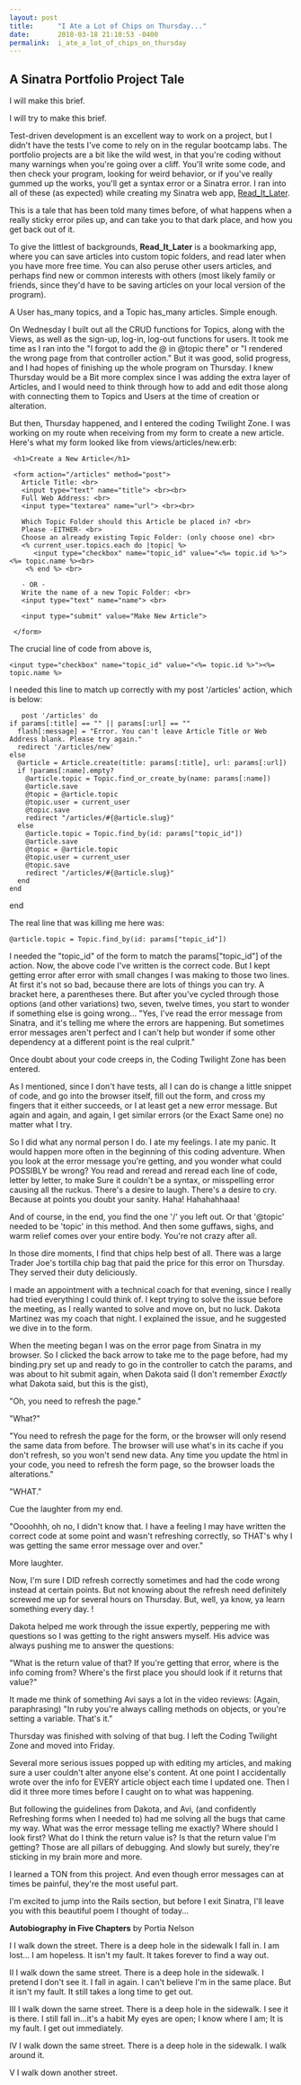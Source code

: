 ```yaml
---
layout: post
title:      "I Ate a Lot of Chips on Thursday..."
date:       2018-03-18 21:10:53 -0400
permalink:  i_ate_a_lot_of_chips_on_thursday
---
```


## A Sinatra Portfolio Project Tale

I will make this brief.

I will try to make this brief.

Test-driven development is an excellent way to work on a project, but I didn't have the tests I've come to rely on in the regular bootcamp labs.  The portfolio projects are a bit like the wild west, in that you're coding without many warnings when you're going over a cliff.  You'll write some code, and then check your program, looking for weird behavior, or if you've really gummed up the works, you'll get a syntax error or a Sinatra error.  I ran into all of these (as expected) while creating my Sinatra web app, [Read_It_Later](https://github.com/kostanzhoglo/read_it_later).  

This is a tale that has been told many times before, of what happens when a really sticky error piles up, and can take you to that dark place, and how you get back out of it.

To give the littlest of backgrounds, **Read_It_Later** is a bookmarking app, where you can save articles into custom topic folders, and read later when you have more free time.  You can also peruse other users articles, and perhaps find new or common interests with others (most likely family or friends, since they'd have to be saving articles on your local version of the program).

A User has_many topics, and a Topic has_many articles.  Simple enough.

On Wednesday I built out all the CRUD functions for Topics, along with the Views, as well as the sign-up, log-in, log-out functions for users.  It took me time as I ran into the "I forgot to add the @ in @topic there" or "I rendered the wrong page from that controller action."  But it was good, solid progress, and I had hopes of finishing up the whole program on Thursday.  I knew Thursday would be a Bit more complex since I was adding the extra layer of Articles, and I would need to think through how to add and edit those along with connecting them to Topics and Users at the time of creation or alteration.

But then, Thursday happened, and I entered the coding Twilight Zone.  I was working on my route when receiving from my form to create a new article. Here's what my form looked like from views/articles/new.erb:

     <h1>Create a New Article</h1>

     <form action="/articles" method="post">
       Article Title: <br>
       <input type="text" name="title"> <br><br>
       Full Web Address: <br>
       <input type="textarea" name="url"> <br><br>

       Which Topic Folder should this Article be placed in? <br>
       Please -EITHER- <br>
       Choose an already existing Topic Folder: (only choose one) <br>
       <% current_user.topics.each do |topic| %>
          <input type="checkbox" name="topic_id" value="<%= topic.id %>"><%= topic.name %><br>
        <% end %> <br>

       - OR -
       Write the name of a new Topic Folder: <br>
       <input type="text" name="name"> <br>

       <input type="submit" value="Make New Article">

     </form>

The crucial line of code from above is,          
```
<input type="checkbox" name="topic_id" value="<%= topic.id %>"><%= topic.name %>
```

I needed this line to match up correctly with my post '/articles' action, which is below:

       post '/articles' do
    if params[:title] == "" || params[:url] == ""
      flash[:message] = "Error. You can't leave Article Title or Web Address blank. Please try again."
      redirect '/articles/new'
    else
      @article = Article.create(title: params[:title], url: params[:url])
      if !params[:name].empty?
        @article.topic = Topic.find_or_create_by(name: params[:name])
        @article.save
        @topic = @article.topic
        @topic.user = current_user
        @topic.save
        redirect "/articles/#{@article.slug}"
      else
        @article.topic = Topic.find_by(id: params["topic_id"])
        @article.save
        @topic = @article.topic
        @topic.user = current_user
        @topic.save
        redirect "/articles/#{@article.slug}"
      end
    end
  end

The real line that was killing me here was:  
```
@article.topic = Topic.find_by(id: params["topic_id"])
```


I needed the "topic_id" of the form to match the params["topic_id"] of the action.  Now, the above code I've written is the correct code.  But I kept getting error after error with small changes I was making to those two lines.  At first it's not so bad, because there are lots of things you can try.  A bracket here, a parentheses there.  But after you've cycled through those options (and other variations) two, seven, twelve times, you start to wonder if something else is going wrong...  "Yes, I've read the error message from Sinatra, and it's telling me where the errors are happening.  But sometimes error messages aren't perfect and I can't help but wonder if some other dependency at a different point is the real culprit."

Once doubt about your code creeps in, the Coding Twilight Zone has been entered.

As I mentioned, since I don't have tests, all I can do is change a little snippet of code, and go into the browser itself, fill out the form, and cross my fingers that it either succeeds, or I at least get a new error message.  But again and again, and again, I get similar errors (or the Exact Same one) no matter what I try.  

So I did what any normal person I do.  I ate my feelings.  I ate my panic.  It would happen more often in the beginning of this coding adventure.  When you look at the error message you're getting, and you wonder what could POSSIBLY be wrong?  You read and reread and reread each line of code, letter by letter, to make Sure it couldn't be a syntax, or misspelling error causing all the ruckus.  There's a desire to laugh.  There's a desire to cry.  Because at points you doubt your sanity.  Haha!  Hahahahhaaa!

And of course, in the end, you find the one '/' you left out.  Or that '@topic' needed to be 'topic' in this method.  And then some guffaws, sighs, and warm relief comes over your entire body.  You're not crazy after all.

In those dire moments, I find that chips help best of all.  There was a large Trader Joe's tortilla chip bag that paid the price for this error on Thursday.  They served their duty deliciously.  

I made an appointment with a technical coach for that evening, since I really had tried everything I could think of.
I kept trying to solve the issue before the meeting, as I really wanted to solve and move on, but no luck.
Dakota Martinez was my coach that night.
I explained the issue, and he suggested we dive in to the form.

When the meeting began I was on the error page from Sinatra in my browser.
So I clicked the back arrow to take me to the page before, had my binding.pry set up and ready to go in the controller to catch the params, and was about to hit submit again, when Dakota said (I don't remember *Exactly* what Dakota said, but this is the gist), 

"Oh, you need to refresh the page."  

"What?"

"You need to refresh the page for the form, or the browser will only resend the same data from before.  The browser will use what's in its cache if you don't refresh, so you won't send new data.  Any time you update the html in your code, you need to refresh the form page, so the browser loads the alterations."

"WHAT." 

Cue the laughter from my end.

"Oooohhh, oh no, I didn't know that.  I have a feeling I may have written the correct code at some point and wasn't refreshing correctly, so THAT's why I was getting the same error message over and over."

More laughter.


Now, I'm sure I DID refresh correctly sometimes and had the code wrong instead at certain points.  But not knowing about the refresh need definitely screwed me up for several hours on Thursday.  But, well, ya know, ya learn something every day. !

Dakota helped me work through the issue expertly, peppering me with questions so I was getting to the right answers myself.  His advice was always pushing me to answer the questions:

"What is the return value of that?  If you're getting that error, where is the info coming from?  Where's the first place you should look if it returns that value?"

It made me think of something Avi says a lot in the video reviews:
(Again, paraphrasing) "In ruby you're always calling methods on objects, or you're setting a variable.  That's it."

Thursday was finished with solving of that bug.  I left the Coding Twilight Zone and moved into Friday.

Several more serious issues popped up with editing my articles, and making sure a user couldn't alter anyone else's content.  At one point I accidentally wrote over the info for EVERY article object each time I updated one.  Then I did it three more times before I caught on to what was happening.

But following the guidelines from Dakota, and Avi, (and confidently Refreshing forms when I needed to) had me solving all the bugs that came my way.  What was the error message telling me exactly?  Where should I look first?  What do I think the return value is?  Is that the return value I'm getting?  Those are all pillars of debugging.  And slowly but surely, they're sticking in my brain more and more.

I learned a TON from this project.  And even though error messages can at times be painful, they're the most useful part.

I'm excited to jump into the Rails section, but before I exit Sinatra, I'll leave you with this beautiful poem I thought of today...

**Autobiography in Five Chapters**
by Portia Nelson

I     I walk down the street.
There is a deep hole in the sidewalk
I fall in.
I am lost...
I am hopeless.
It isn't my fault.
It takes forever to find a way out.

II     I walk down the same street.
There is a deep hole in the sidewalk.
I pretend I don't see it.
I fall in again.
I can't believe I'm in the same place.
But it isn't my fault.
It still takes a long time to get out.

III     I walk down the same street.
There is a deep hole in the sidewalk.
I see it is there.
I still fall in...it's a habit
My eyes are open; I know where I am;
It is my fault.
I get out immediately.

IV     I walk down the same street.
There is a deep hole in the sidewalk.
I walk around it.

V     I walk down another street.



